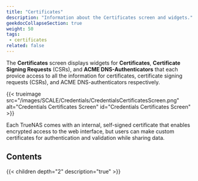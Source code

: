 ```yaml
---
title: "Certificates"
description: "Information about the Certificates screen and widgets."
geekdocCollapseSection: true
weight: 50
tags:
 - certificates
related: false
---
```


The **Certificates** screen displays widgets for **Certificates**, **Certificate Signing Requests** (CSRs), and **ACME DNS-Authenticators** that each provice access to all the information for certificates, certificate signing requests (CSRs), and ACME DNS-authenticators respectively.

{{< trueimage src="/images/SCALE/Credentials/CredentialsCertificatesScreen.png" alt="Credentials Certificates Screen" id="Credentials Certificates Screen" >}}

Each TrueNAS comes with an internal, self-signed certificate that enables encrypted access to the web interface, but users can make custom certificates for authentication and validation while sharing data.

<div class="noprint">

## Contents

{{< children depth="2" description="true" >}}

</div>
